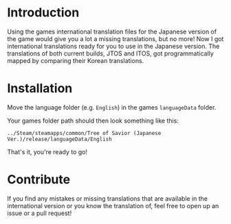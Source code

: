 # Introduction 
Using the games international translation files for the Japanese version of the game would give you a lot a missing translations, but no more!
Now I got international translations ready for you to use in the Japanese version. The translations of both current builds, JTOS and ITOS, got programmatically mapped by comparing their Korean translations.

# Installation
Move the language folder (e.g. `English`) in the games `languageData` folder.

Your games folder path should then look something like this:
```
../Steam/steamapps/common/Tree of Savior (Japanese Ver.)/release/languageData/English
```
That's it, you're ready to go!

# Contribute
If you find any mistakes or missing translations that are available in the international version or you know the translation of, feel free to open up an issue or a pull request!